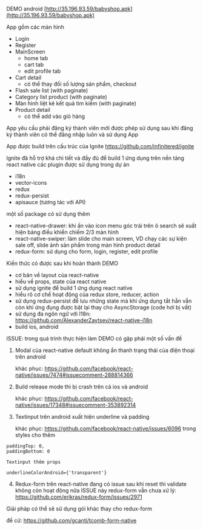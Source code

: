 DEMO android
[http://35.196.93.59/babyshop.apk](http://35.196.93.59/babyshop.apk)


App gồm các màn hình
- Login
- Register
- MainScreen
	+ home tab
	+ cart tab
	+ edit profile tab
- Cart detail
	+ có thể thay đổi số lượng sản phẩm, checkout
- Flash sale list (with paginate)
- Category list product (with paginate)
- Màn hình liệt kê kết quả tìm kiếm (with paginate)
- Product detail
	+ có thể add vào giỏ hàng

App yêu cầu phải đăng ký thành viên mới được phép sử dụng
sau khi đăng ký thành viên có thể đăng nhập luôn và sử dụng App


App được build trên cấu trúc của Ignite
https://github.com/infinitered/ignite

Ignite đã hỗ trợ khá chi tiết và đầy đủ để build 1 ứng dụng trên nền tảng react native
các plugin được sử dụng trong dự án
+ i18n
+ vector-icons
+ redux
+ redux-persist
+ apisauce (tương tác với API)

một số package có sử dụng thêm
+ react-native-drawer: khi ấn vào icon menu góc trái trên ô search sẽ xuất hiện bảng điều khiển chiếm 2/3 màn hình
+ react-native-swiper: làm slide cho main screen, VD chạy các sự kiện sale off, slide ảnh sản phẩm trong màn hình product detail
+ redux-form: sử dụng cho form, login, register, edit profile


Kiến thức có được sau khi hoàn thành DEMO
- cơ bản về layout của react-native
- hiểu về props, state của react native
- sử dụng ignite để build 1 ứng dụng react native
- hiểu rõ cơ chế hoạt động của redux store, reducer, action
- sử dụng redux-persist để lưu những state mà khi ứng dụng tắt hẳn vẫn còn khi ứng đụng được bật lại thay cho AsyncStorage (code hơi bị vất)
- sử dụng đa ngôn ngữ với I18n: https://github.com/AlexanderZaytsev/react-native-i18n
- build ios, android


ISSUE:
trong quá trình thực hiện làm DEMO có gặp phải một số vấn đề

1. Modal của react-native default không ẩn thanh trạng thái của điện thoại trên android

    khác phục: https://github.com/facebook/react-native/issues/7474#issuecomment-288814366

2. Build release mode thì bị crash trên cả ios và android

    khác phục: https://github.com/facebook/react-native/issues/17348#issuecomment-353892314

3. Textinput trên android xuất hiện underline và padding
	
    khác phục: https://github.com/facebook/react-native/issues/6096
	trong styles cho thêm	
```
paddingTop: 0,
paddingBottom: 0
```
	
	Textinput thêm props

```
underlineColorAndroid={'transparent'}
````

4. Redux-form trên react-native đang có issue sau khi reset thì validate không còn hoạt động nữa
ISSUE này redux-form vẫn chưa xử lý: https://github.com/erikras/redux-form/issues/2971

Giải pháp có thể sẽ sử dụng gói khác thay cho redux-form

đề cử: https://github.com/gcanti/tcomb-form-native


